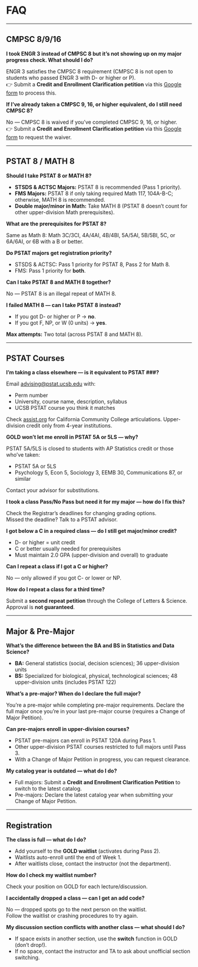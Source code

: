 # FAQ

---

## CMPSC 8/9/16

**I took ENGR 3 instead of CMPSC 8 but it’s not showing up on my major progress check. What should I do?**

ENGR 3 satisfies the CMPSC 8 requirement (CMPSC 8 is not open to students who passed ENGR 3 with D- or higher or P).  
👉 Submit a **Credit and Enrollment Clarification petition** via this [Google form](#) to process this.

**If I’ve already taken a CMPSC 9, 16, or higher equivalent, do I still need CMPSC 8?**

No — CMPSC 8 is waived if you’ve completed CMPSC 9, 16, or higher.  
👉 Submit a **Credit and Enrollment Clarification petition** via this [Google form](#) to request the waiver.

---

## PSTAT 8 / MATH 8

**Should I take PSTAT 8 or MATH 8?**

- **STSDS & ACTSC Majors:** PSTAT 8 is recommended (Pass 1 priority).  
- **FMS Majors:** PSTAT 8 if only taking required Math 117, 104A-B-C; otherwise, MATH 8 is recommended.  
- **Double major/minor in Math:** Take MATH 8 (PSTAT 8 doesn’t count for other upper-division Math prerequisites).

**What are the prerequisites for PSTAT 8?**

Same as Math 8: Math 3C/3CI, 4A/4AI, 4B/4BI, 5A/5AI, 5B/5BI, 5C, or 6A/6AI, or 6B with a B or better.

**Do PSTAT majors get registration priority?**

- STSDS & ACTSC: Pass 1 priority for PSTAT 8, Pass 2 for Math 8.  
- FMS: Pass 1 priority for **both**.

**Can I take PSTAT 8 and MATH 8 together?**

No — PSTAT 8 is an illegal repeat of MATH 8.

**I failed MATH 8 — can I take PSTAT 8 instead?**

- If you got D- or higher or P → **no**.  
- If you got F, NP, or W (0 units) → **yes**.

**Max attempts:** Two total (across PSTAT 8 and MATH 8).

---

## PSTAT Courses

**I’m taking a class elsewhere — is it equivalent to PSTAT ###?**

Email [advising@pstat.ucsb.edu](mailto:advising@pstat.ucsb.edu) with:
- Perm number  
- University, course name, description, syllabus  
- UCSB PSTAT course you think it matches

Check [assist.org](https://assist.org) for California Community College articulations. Upper-division credit only from 4-year institutions.

**GOLD won’t let me enroll in PSTAT 5A or 5LS — why?**

PSTAT 5A/5LS is closed to students with AP Statistics credit or those who’ve taken:
- PSTAT 5A or 5LS  
- Psychology 5, Econ 5, Sociology 3, EEMB 30, Communications 87, or similar

Contact your advisor for substitutions.

**I took a class Pass/No Pass but need it for my major — how do I fix this?**

Check the Registrar’s deadlines for changing grading options.  
Missed the deadline? Talk to a PSTAT advisor.

**I got below a C in a required class — do I still get major/minor credit?**

- D- or higher = unit credit  
- C or better usually needed for prerequisites  
- Must maintain 2.0 GPA (upper-division and overall) to graduate

**Can I repeat a class if I got a C or higher?**

No — only allowed if you got C- or lower or NP.

**How do I repeat a class for a third time?**

Submit a **second repeat petition** through the College of Letters & Science. Approval is **not guaranteed**.

---

## Major & Pre-Major

**What’s the difference between the BA and BS in Statistics and Data Science?**

- **BA:** General statistics (social, decision sciences); 36 upper-division units  
- **BS:** Specialized for biological, physical, technological sciences; 48 upper-division units (includes PSTAT 122)

**What’s a pre-major? When do I declare the full major?**

You’re a pre-major while completing pre-major requirements. Declare the full major once you’re in your last pre-major course (requires a Change of Major Petition).

**Can pre-majors enroll in upper-division courses?**

- PSTAT pre-majors can enroll in PSTAT 120A during Pass 1.  
- Other upper-division PSTAT courses restricted to full majors until Pass 3.  
- With a Change of Major Petition in progress, you can request clearance.

**My catalog year is outdated — what do I do?**

- Full majors: Submit a **Credit and Enrollment Clarification Petition** to switch to the latest catalog.  
- Pre-majors: Declare the latest catalog year when submitting your Change of Major Petition.

---

## Registration

**The class is full — what do I do?**

- Add yourself to the **GOLD waitlist** (activates during Pass 2).  
- Waitlists auto-enroll until the end of Week 1.  
- After waitlists close, contact the instructor (not the department).

**How do I check my waitlist number?**

Check your position on GOLD for each lecture/discussion.

**I accidentally dropped a class — can I get an add code?**

No — dropped spots go to the next person on the waitlist.  
Follow the waitlist or crashing procedures to try again.

**My discussion section conflicts with another class — what should I do?**

- If space exists in another section, use the **switch** function in GOLD (don’t drop!).  
- If no space, contact the instructor and TA to ask about unofficial section switching.
